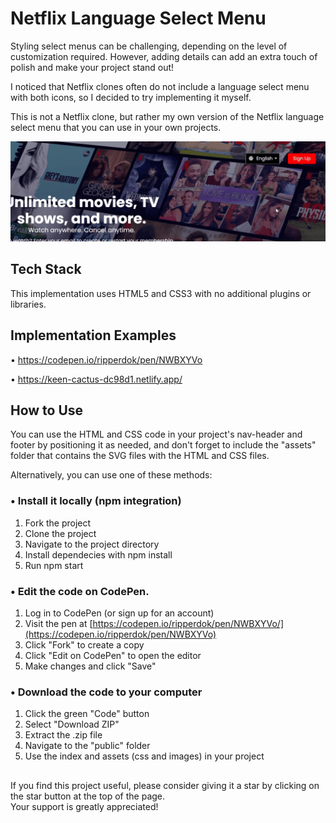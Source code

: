 # Netflix Language Select Menu
Styling select menus can be challenging, depending on the level of customization required. However, adding details can add an extra touch of polish and make your project stand out! 

I noticed that Netflix clones often do not include a language select menu with both icons, so I decided to try implementing it myself. 

This is not a Netflix clone, but rather my own version of the Netflix language select menu that you can use in your own projects.

<img src="https://github.com/colombomf/netflix-select-dropdown/blob/main/public/assets/img/select-dropdown-2.gif" alt="Netflix Select Dropdown"  />

## Tech Stack
This implementation uses HTML5 and CSS3 with no additional plugins or libraries.

## Implementation Examples
• https://codepen.io/ripperdok/pen/NWBXYVo

• https://keen-cactus-dc98d1.netlify.app/


## How to Use
You can use the HTML and CSS code in your project's nav-header and footer by positioning it as needed, and don't forget to include the "assets" folder that contains the SVG files with the HTML and CSS files.

Alternatively, you can use one of these methods:


### • Install it locally (npm integration)
1. Fork the project
2. Clone the project
3. Navigate to the project directory
4. Install dependecies with npm install
5. Run npm start

### • Edit the code on CodePen.
1. Log in to CodePen (or sign up for an account)
2. Visit the pen at [https://codepen.io/ripperdok/pen/NWBXYVo/](https://codepen.io/ripperdok/pen/NWBXYVo)
3. Click "Fork" to create a copy
4. Click "Edit on CodePen" to open the editor
5. Make changes and click "Save"

### • Download the code to your computer
1. Click the green "Code" button
2. Select "Download ZIP"
3. Extract the .zip file
4. Navigate to the "public" folder
5. Use the index and assets (css and images) in your project

## 
If you find this project useful, please consider giving it a star by clicking on the star button at the top of the page. </br>
Your support is greatly appreciated!</br>
